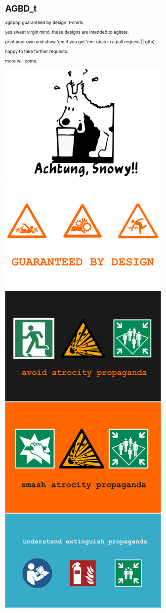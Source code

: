 # AGBD_t

agitpop guaranteed by design: t-shirts

yes sweet virgin mind, these designs are intended to agitate.

print your own and show 'em if you got 'em: (pics in a pull request || gtfo)

happy to take further requests.

more will come.

![achtung snowy](TOPRINT/achtungSnowy_TOPRINT.png)
![guaranteed by design](gbd_mono_orange.png)
![avoid atrocity propaganda](TOPRINT/aap_agitpop.png)
![smash atrocity propaganda](TOPRINT/sap_agitpop.png)
![understand extinguish propaganda](TOPRINT/uep_agitpop.png)
